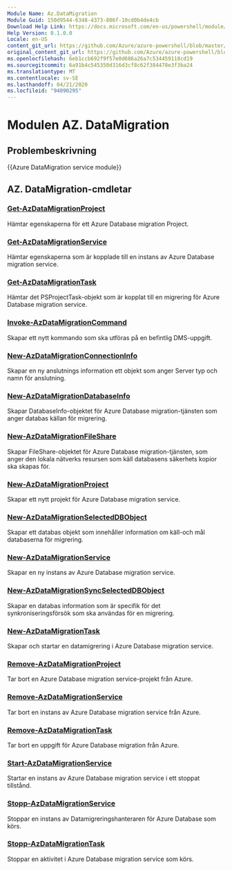 ```yaml
---
Module Name: Az.DataMigration
Module Guid: 150d9544-6348-4373-806f-10cd0b4de4cb
Download Help Link: https://docs.microsoft.com/en-us/powershell/module/az.datamigration
Help Version: 0.1.0.0
Locale: en-US
content_git_url: https://github.com/Azure/azure-powershell/blob/master/src/DataMigration/DataMigration/help/Az.DataMigration.md
original_content_git_url: https://github.com/Azure/azure-powershell/blob/master/src/DataMigration/DataMigration/help/Az.DataMigration.md
ms.openlocfilehash: 6eb1ccb692f9f57e0d686a26a7c534459118cd19
ms.sourcegitcommit: 6a91b4c545350d316d3cf8c62f384478e3f3ba24
ms.translationtype: MT
ms.contentlocale: sv-SE
ms.lasthandoff: 04/21/2020
ms.locfileid: "94090295"
---
```

# Modulen AZ. DataMigration
## Problembeskrivning
{{Azure DataMigration service module}}

## AZ. DataMigration-cmdletar
### [Get-AzDataMigrationProject](Get-AzDataMigrationProject.md)
Hämtar egenskaperna för ett Azure Database migration Project.

### [Get-AzDataMigrationService](Get-AzDataMigrationService.md)
Hämtar egenskaperna som är kopplade till en instans av Azure Database migration service. 

### [Get-AzDataMigrationTask](Get-AzDataMigrationTask.md)
Hämtar det PSProjectTask-objekt som är kopplat till en migrering för Azure Database migration service.

### [Invoke-AzDataMigrationCommand](Invoke-AzDataMigrationCommand.md)
Skapar ett nytt kommando som ska utföras på en befintlig DMS-uppgift.

### [New-AzDataMigrationConnectionInfo](New-AzDataMigrationConnectionInfo.md)
Skapar en ny anslutnings information ett objekt som anger Server typ och namn för anslutning.

### [New-AzDataMigrationDatabaseInfo](New-AzDataMigrationDatabaseInfo.md)
Skapar DatabaseInfo-objektet för Azure Database migration-tjänsten som anger databas källan för migrering.

### [New-AzDataMigrationFileShare](New-AzDataMigrationFileShare.md)
Skapar FileShare-objektet för Azure Database migration-tjänsten, som anger den lokala nätverks resursen som käll databasens säkerhets kopior ska skapas för.

### [New-AzDataMigrationProject](New-AzDataMigrationProject.md)
Skapar ett nytt projekt för Azure Database migration service.

### [New-AzDataMigrationSelectedDBObject](New-AzDataMigrationSelectedDBObject.md)
Skapar ett databas objekt som innehåller information om käll-och mål databaserna för migrering.

### [New-AzDataMigrationService](New-AzDataMigrationService.md)
Skapar en ny instans av Azure Database migration service.

### [New-AzDataMigrationSyncSelectedDBObject](New-AzDataMigrationSyncSelectedDBObject.md)
Skapar en databas information som är specifik för det synkroniseringsförsök som ska användas för en migrering.

### [New-AzDataMigrationTask](New-AzDataMigrationTask.md)
Skapar och startar en datamigrering i Azure Database migration service.

### [Remove-AzDataMigrationProject](Remove-AzDataMigrationProject.md)
Tar bort en Azure Database migration service-projekt från Azure.

### [Remove-AzDataMigrationService](Remove-AzDataMigrationService.md)
Tar bort en instans av Azure Database migration service från Azure.

### [Remove-AzDataMigrationTask](Remove-AzDataMigrationTask.md)
Tar bort en uppgift för Azure Database migration från Azure.

### [Start-AzDataMigrationService](Start-AzDataMigrationService.md)
Startar en instans av Azure Database migration service i ett stoppat tillstånd. 

### [Stopp-AzDataMigrationService](Stop-AzDataMigrationService.md)
Stoppar en instans av Datamigreringshanteraren för Azure Database som körs.

### [Stopp-AzDataMigrationTask](Stop-AzDataMigrationTask.md)
Stoppar en aktivitet i Azure Database migration service som körs.

